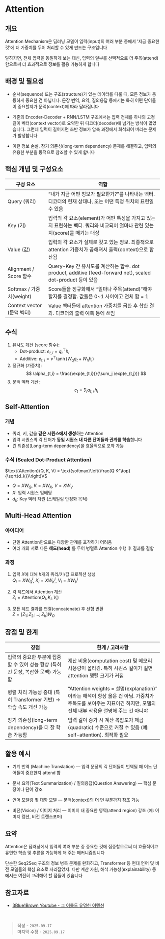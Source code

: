 # Attention

## 개요

Attention Mechanism은 딥러닝 모델이 입력(input)의 여러 부분 중에서 '지금 중요한 것'에 더 가중치를 두어 처리할 수 있게 만드는 구조입니다

말하자면, 전체 입력을 동일하게 보는 대신, 입력의 일부를 선택적으로 더 주목(attend)함으로써 더 효과적으로 정보를 활용 가능하게 합니다

## 배경 및 필요성

- 순서(sequence) 또는 구조(structure)가 있는 데이터를 다룰 때, 모든 정보가 동등하게 중요한 건 아닙니다. 문장 번역, 요약, 질의응답 등에서는 특히 어떤 단어들이 중요할지가 문맥(context)에 따라 달라집니다

- 기존의 Encoder-Decoder + RNN/LSTM 구조에서는 입력 전체를 하나의 고정 길이 벡터(context vector)로 요약한 뒤 디코더(decoder)에 넘기는 방식이 많았습니다. 그런데 입력이 길어지면 초반 정보가 압축 과정에서 희석되어 버리는 문제가 발생합니다

- 이런 정보 손실, 장기 의존성(long-term dependency) 문제를 해결하고, 입력의 유용한 부분을 동적으로 참조할 수 있게 합니다

## 핵심 개념 및 구성요소

| 구성 요소 | 역할 |
|------------|------|
| Query (쿼리) | “내가 지금 어떤 정보가 필요한가?”를 나타내는 벡터. 디코더의 현재 상태나, 또는 어떤 특정 위치의 표현일 수 있음 |
| Key (키) | 입력의 각 요소(element)가 어떤 특성을 가지고 있는지 표현하는 벡터. 쿼리와 비교되어 얼마나 관련 있는지(score)를 매기는 대상 |
| Value (값) | 입력의 각 요소가 실제로 갖고 있는 정보. 최종적으로 attention 가중치가 곱해져서 출력(context)으로 합산됨 |
| Alignment / Score 함수 | Query-Key 간 유사도를 계산하는 함수. dot product, additive (feed-forward net), scaled dot-product 등이 있음 |
| Softmax / 가중치(weight) | Score들을 정규화해서 “얼마나 주목(attend)”해야 할지를 결정함. 값들은 0~1 사이이고 전체 합 = 1 |
| Context vector (문맥 벡터) | Value 벡터들에 attention 가중치를 곱한 후 합한 결과. 디코더의 출력 예측 등에 쓰임 |

## 수식

1. 유사도 계산 (score 함수):
   - Dot-product: $e_{t,i} = q_t^\top h_i$
   - Additive: $e_{t,i} = v^\top \tanh(W_q q_t + W_h h_i)$
2. 정규화 (가중치):
   $$
   \alpha_{t,i} = \frac{\exp(e_{t,i})}{\sum_j \exp(e_{t,j})}
   $$
3. 문맥 벡터 계산:
   $$
   c_t = \sum_i \alpha_{t,i} \, h_i
   $$

## Self-Attention

### 개념
- 쿼리, 키, 값을 **같은 시퀀스에서 생성**하는 Attention
- 입력 시퀀스의 각 단어가 **동일 시퀀스 내 다른 단어들과 관계를 학습**합니다
- 긴 의존성(Long-term dependency)을 효율적으로 포착 가능

### 수식 (Scaled Dot-Product Attention)

$\text{Attention}(Q, K, V) = \text{softmax}\left(\frac{Q K^\top}{\sqrt{d_k}}\right)V$

- $Q = X W_Q$, $K = X W_K$, $V = X W_V$  
- $X$: 입력 시퀀스 임베딩  
- $d_k$: Key 벡터 차원 (스케일링 안정화 목적)

## Multi-Head Attention

### 아이디어

- 단일 Attention만으로는 다양한 관계를 포착하기 어려움
- 여러 개의 서로 다른 **헤드(head)** 를 두어 병렬로 Attention 수행 후 결과를 결합

### 과정

1. 입력 $X$에 대해 $h$개의 쿼리/키/값 프로젝션 생성  
   $Q_i = X W_Q^i$, $K_i = X W_K^i$, $V_i = X W_V^i$

2. 각 헤드에서 Attention 계산  
   $Z_i = \text{Attention}(Q_i, K_i, V_i)$

3. 모든 헤드 결과를 연결(concatenate) 후 선형 변환  
   $Z = [Z_1; Z_2; \dots; Z_h] W_O$


## 장점 및 한계  

| 장점 | 한계 / 고려사항 |
|------|------------------|
| 입력의 중요한 부분에 집중할 수 있어 성능 향상 (특히 긴 문장, 복잡한 문맥) 가능함 | 계산 비용(computation cost) 및 메모리 사용량이 올라감. 특히 시퀀스 길이가 길면 attention 행렬 크기가 커짐 |
| 병렬 처리 가능성 증대 (특히 Transformer 기반) → 학습 속도 개선 가능 | “Attention weights = 설명(explanation)” 이라는 해석이 항상 옳은 건 아님. 가중치가 주목도를 보여주는 지표이긴 하지만, 모델의 전체 내부 작용을 설명해 주는 건 아니야 |
| 장기 의존성(long-term dependency)을 더 잘 학습 가능함 | 입력 길이 증가 시 계산 복잡도가 제곱(quadratic) 수준으로 커질 수 있음 (예: self-attention). 최적화 필요 |

## 활용 예시  

- 기계 번역 (Machine Translation) — 입력 문장의 각 단어들이 번역될 때 어느 단어들이 중요한지 attend 함

- 문서 요약(Text Summarization) / 질의응답(Question Answering) — 핵심 문장이나 단어 강조  

- 언어 모델링 및 대화 모델 — 문맥(context)의 더 먼 부분까지 참조 가능

- 비전(Vision) / 이미지 처리 — 이미지 내 중요한 영역(attend region) 강조 (예: 이미지 캡션, 비전 트랜스포머)

## 요약  

Attention은 딥러닝에서 입력의 여러 부분 중 중요한 것에 집중함으로써 더 효율적이고 유연한 학습 및 추론을 가능하게 해 주는 메커니즘입니다

단순한 Seq2Seq 구조의 정보 병목 문제를 완화하고, Transformer 등 현대 언어 및 비전 모델들의 핵심 요소로 자리잡았지. 다만 계산 자원, 해석 가능성(explainability) 등에서는 여전히 고려해야 할 점들이 있습니다

## 참고자료

- [3Blue1Brown Youtube - 그 이름도 유명한 어텐션](https://www.youtube.com/watch?v=_Z3rXeJahMs)

<br>

> 작성 - `2025.09.17`<br>
> 마지막 수정 - `2025.09.17`
